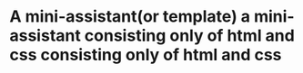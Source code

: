 # A mini-assistant(or template) a mini-assistant consisting only of html and css consisting only of html and css

